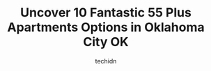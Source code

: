 ---
layout: ampstory
image: https://i0.wp.com/www.depkes.org/wp-content/uploads/2023/06/55-plus-apartments-0-in-oklahoma-city-ok-1685786954.jpeg?resize=640,853
author: techidn
featured: false
description: Discover the impressive array of 55 Plus Apartments options in Oklahoma City OK, where you can find 10 of the largest 55 Plus Apartments establishments in the area. From renowned classics to
title: Uncover 10 Fantastic 55 Plus Apartments Options in Oklahoma City OK
cover:
   title: Uncover 10 Fantastic 55 Plus Apartments Options in Oklahoma City OK
   subtitle: Rickpate
   background: https://www.depkes.org/wp-content/uploads/2023/06/55-plus-apartments-0-in-oklahoma-city-ok-1685786954.jpeg

pages: 
 - layout: thirds
   top: <h1>#1 Superbia Retirement Village</h1>
   bottom: "<p>Ive lived here going on 3 years. I moved in loved my unit then had to box up due to remodel. Cant say I dont miss my old unit. I live next to toxic neighbors who make</p>"
   background: https://www.depkes.org/wp-content/uploads/2023/06/55-plus-apartments-1-in-oklahoma-city-ok-1685786954.jpeg
   backgroundblur: true
 - layout: thirds
   top: <h1>#2 Autumn House Senior Housing</h1>
   bottom: "<p>Will not honor my sisters refund for her deposit. I have proof the apartment was cleaned throughout. Sherry was VERY rude and nasty to her when she called her, knowing s</p>"
   background: https://www.depkes.org/wp-content/uploads/2023/06/55-plus-apartments-2-in-oklahoma-city-ok-1685786955.jpeg
   cta:
      link: https://www.depkes.org/blog/uncover-10-fantastic-55-plus-apartments-options-in-oklahoma-city-ok/
      text: Uncover 10 Fantastic 55 Plus Apartments Options in Oklahoma City OK
 - layout: thirds
   top: <h1>#3 Town Village</h1>
   bottom: "<p>13000 N May Ave, Oklahoma City, OK 73120, United States</p>"
   background: https://www.depkes.org/wp-content/uploads/2023/06/55-plus-apartments-3-in-oklahoma-city-ok-1685786955.jpeg
   cta:
      link: https://www.depkes.org/blog/uncover-10-fantastic-55-plus-apartments-options-in-oklahoma-city-ok/
      text: Uncover 10 Fantastic 55 Plus Apartments Options in Oklahoma City OK
 - layout: thirds
   top: <h1>#4 Album Quail Springs</h1>
   bottom: "<p>14201 N Kentucky Ave, Oklahoma City, OK 73134, United States</p>"
   background: https://images.unsplash.com/photo-1540457036297-448b6b99e91c?ixlib=rb-4.0.3&ixid=MnwxMjA3fDB8MHxwaG90by1wYWdlfHx8fGVufDB8fHx8&auto=format&fit=crop&w=640&h=853&q=80
   cta:
      link: https://www.depkes.org/blog/uncover-10-fantastic-55-plus-apartments-options-in-oklahoma-city-ok/
      text: Uncover 10 Fantastic 55 Plus Apartments Options in Oklahoma City OK
 - layout: thirds
   top: <h1>#5 Whispering Creek Communities</h1>
   bottom: "<p>5712 Goldfinger Rd, Oklahoma City, OK 73179, United States</p>"
   background: https://images.unsplash.com/photo-1533998839656-76f5e4b2bccb?ixlib=rb-4.0.3&ixid=MnwxMjA3fDB8MHxwaG90by1wYWdlfHx8fGVufDB8fHx8&auto=format&fit=crop&w=640&h=853&q=80
   cta:
      link: https://www.depkes.org/blog/uncover-10-fantastic-55-plus-apartments-options-in-oklahoma-city-ok/
      text: Uncover 10 Fantastic 55 Plus Apartments Options in Oklahoma City OK
 - layout: thirds
   top: <h1>#6 Lionwood Independent Living</h1>
   bottom: "<p>12525 N Pennsylvania Ave, Oklahoma City, OK 73120, United States</p>"
   background: https://images.unsplash.com/photo-1564951434112-64d74cc2a2d7?ixlib=rb-4.0.3&ixid=MnwxMjA3fDB8MHxwaG90by1wYWdlfHx8fGVufDB8fHx8&auto=format&fit=crop&w=640&h=853&q=80
   cta:
      link: https://www.depkes.org/blog/uncover-10-fantastic-55-plus-apartments-options-in-oklahoma-city-ok/
      text: Uncover 10 Fantastic 55 Plus Apartments Options in Oklahoma City OK
 - layout: thirds
   top: <h1>#7 Hefner Mansions Senior Independent Living</h1>
   bottom: "<p>7700 W Hefner Rd, Oklahoma City, OK 73162, United States</p>"
   background: https://images.unsplash.com/photo-1557672172-298e090bd0f1?ixlib=rb-4.0.3&ixid=MnwxMjA3fDB8MHxwaG90by1wYWdlfHx8fGVufDB8fHx8&auto=format&fit=crop&w=640&h=853&q=80
   cta:
      link: https://www.depkes.org/blog/uncover-10-fantastic-55-plus-apartments-options-in-oklahoma-city-ok/
      text: Uncover 10 Fantastic 55 Plus Apartments Options in Oklahoma City OK
 - layout: thirds
   middle: Continue reading...
   background: https://images.unsplash.com/photo-1604871000636-074fa5117945?ixlib=rb-4.0.3&ixid=MnwxMjA3fDB8MHxwaG90by1wYWdlfHx8fGVufDB8fHx8&auto=format&fit=crop&w=640&h=853&q=80
   cta:
      link: https://www.depkes.org/blog/uncover-10-fantastic-55-plus-apartments-options-in-oklahoma-city-ok/
      text: Uncover 10 Fantastic 55 Plus Apartments Options in Oklahoma City OK
      
---
